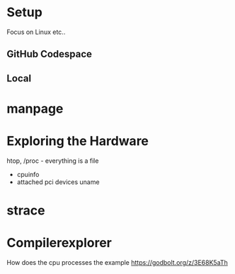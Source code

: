 # Setup
Focus on Linux etc..
## GitHub Codespace
## Local

# manpage

# Exploring the Hardware
htop,
/proc - everything is a file
 - cpuinfo
 - attached pci devices
uname

# strace 


# Compilerexplorer
How does the cpu processes the example
https://godbolt.org/z/3E68K5aTh
